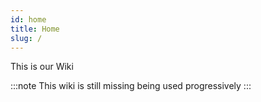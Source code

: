 ```yaml
---
id: home
title: Home
slug: /
---
```


This is our Wiki

:::note
This wiki is still missing being used progressively
:::